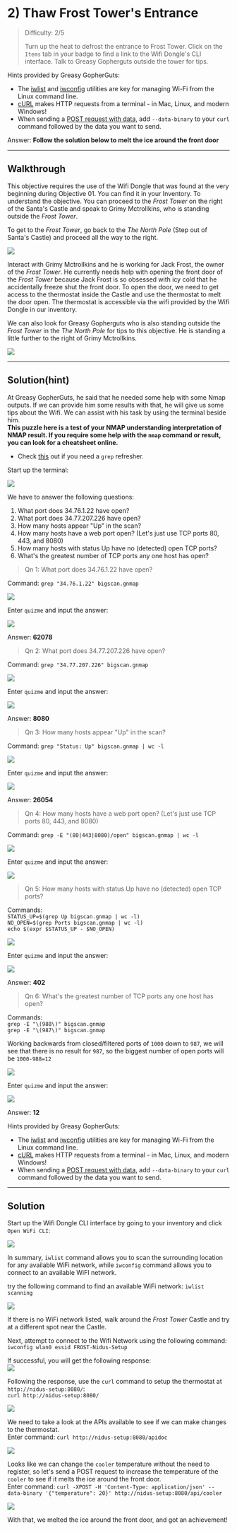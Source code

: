 # 2) Thaw Frost Tower's Entrance

> Difficulty: 2/5
> 
> Turn up the heat to defrost the entrance to Frost Tower. Click on the `Items` tab in your badge to find a link to the Wifi Dongle's CLI interface. Talk to Greasy Gopherguts outside the tower for tips.

Hints provided by Greasy GopherGuts:
- The [iwlist](https://linux.die.net/man/8/iwlist) and [iwconfig](https://linux.die.net/man/8/iwconfig) utilities are key for managing Wi-Fi from the Linux command line.
- [cURL](https://linux.die.net/man/1/curl) makes HTTP requests from a terminal - in Mac, Linux, and modern Windows!
- When sending a [POST request with data](https://www.educative.io/edpresso/how-to-perform-a-post-request-using-curl), add `--data-binary` to your `curl` command followed by the data you want to send.

Answer: **Follow the solution below to melt the ice around the front door**

---

## Walkthrough

This objective requires the use of the Wifi Dongle that was found at the very beginning during Objective 01. You can find it in your Inventory. To understand the objective. You can proceed to the _Frost Tower_ on the right of the Santa's Castle and speak to Grimy Mctrollkins, who is standing outside the _Frost Tower_.

To get to the _Frost Tower_, go back to the _The North Pole_ (Step out of Santa's Castle) and proceed all the way to the right.

![](./res/grimy_mctrollkins.png)

Interact with Grimy Mctrollkins and he is working for Jack Frost, the owner of the _Frost Tower_. He currently needs help with opening the front door of the _Frost Tower_ because Jack Frost is so obsessed with icy cold that he accidentally freeze shut the front door. To open the door, we need to get access to the thermostat inside the Castle and use the thermostat to melt the door open. The thermostat is accessible via the wifi provided by the Wifi Dongle in our inventory.

We can also look for Greasy Gopherguts who is also standing outside the _Frost Tower_ in the _The North Pole_ for tips to this objective. He is standing a little further to the right of Grimy Mctrollkins. 

![](./res/greasy_gopherguts.png)


---
## Solution(hint)

At Greasy GopherGuts, he said that he needed some help with some Nmap outputs. If we can provide him some results with that, he will give us some tips about the Wifi. We can assist with his task by using the terminal beside him.  
**This puzzle here is a test of your NMAP understanding interpretation of NMAP result. If you require some help with the `nmap` command or result, you can look for a cheatsheet online.**  
- Check [this](https://ryanstutorials.net/linuxtutorial/cheatsheetgrep.php) out if you need a `grep` refresher.

Start up the terminal:

![](./res/hint_pic1.png)

We have to answer the following questions:  
1. What port does 34.76.1.22 have open?
2. What port does 34.77.207.226 have open?
3. How many hosts appear "Up" in the scan?
4. How many hosts have a web port open?  (Let's just use TCP ports 80, 443, and 8080)
5. How many hosts with status Up have no (detected) open TCP ports?
6. What's the greatest number of TCP ports any one host has open?

> Qn 1: What port does 34.76.1.22 have open?  

Command: `grep "34.76.1.22" bigscan.gnmap`  

![](./res/hint_pic2.png)

Enter `quizme` and input the answer:

![](./res/hint_ans1.png)

Answer: **62078**

> Qn 2: What port does 34.77.207.226 have open?  

Command: `grep "34.77.207.226" bigscan.gnmap`  

![](./res/hint_pic3.png)

Enter `quizme` and input the answer:

![](./res/hint_ans2.png)

Answer: **8080**

> Qn 3: How many hosts appear "Up" in the scan?

Command: `grep "Status: Up" bigscan.gnmap | wc -l`

![](./res/hint_pic4.png)

Enter `quizme` and input the answer:

![](./res/hint_ans3.png)

Answer: **26054**

> Qn 4: How many hosts have a web port open?  (Let's just use TCP ports 80, 443, and 8080)

Command: `grep -E "(80|443|8080)/open" bigscan.gnmap | wc -l`

![](./res/hint_pic5.png)

Enter `quizme` and input the answer:

![](./res/hint_ans4.png)

> Qn 5: How many hosts with status Up have no (detected) open TCP ports?

Commands:  
`STATUS_UP=$(grep Up bigscan.gnmap | wc -l)`  
`NO_OPEN=$(grep Ports bigscan.gnmap | wc -l)`  
`echo $(expr $STATUS_UP - $NO_OPEN)`

![](./res/hint_pic6.png)

Enter `quizme` and input the answer:

![](./res/hint_ans5.png)

Answer: **402**

> Qn 6: What's the greatest number of TCP ports any one host has open?

Commands:  
`grep -E "\(988\)" bigscan.gnmap`  
`grep -E "\(987\)" bigscan.gnmap`

Working backwards from closed/filtered ports of `1000` down to `987`, we will see that there is no result for `987`, so the biggest number of open ports will be `1000-988=12`

![](./res/hint_pic7.png)

Enter `quizme` and input the answer:

![](./res/hint_ans6.png)

Answer: **12**

Hints provided by Greasy GopherGuts:
- The [iwlist](https://linux.die.net/man/8/iwlist) and [iwconfig](https://linux.die.net/man/8/iwconfig) utilities are key for managing Wi-Fi from the Linux command line.
- [cURL](https://linux.die.net/man/1/curl) makes HTTP requests from a terminal - in Mac, Linux, and modern Windows!
- When sending a [POST request with data](https://www.educative.io/edpresso/how-to-perform-a-post-request-using-curl), add `--data-binary` to your `curl` command followed by the data you want to send.

---
## Solution

Start up the Wifi Dongle CLI interface by going to your inventory and click `Open WiFi CLI`:

![](./res/sol_pic1.png)

In summary, `iwlist` command allows you to scan the surrounding location for any available WiFi network, while `iwconfig` command allows you to connect to an available WiFI network.

try the following command to find an available WiFi network: `iwlist scanning`

![](./res/sol_pic2.png)

If there is no WiFi network listed, walk around the _Frost Tower_ Castle and try at a different spot near the Castle.

Next, attempt to connect to the Wifi Network using the following command: `iwconfig wlan0 essid FROST-Nidus-Setup`

If successful, you will get the following response:  
![](./res/sol_pic3.png)

Following the response, use the `curl` command to setup the thermostat at `http://nidus-setup:8080/`:  
`curl http://nidus-setup:8080/`

![](./res/sol_pic4.png)

We need to take a look at the APIs available to see if we can make changes to the thermostat.  
Enter command: `curl http://nidus-setup:8080/apidoc`

![](./res/sol_pic5.png)

Looks like we can change the `cooler` temperature without the need to register, so let's send a POST request to increase the temperature of the `cooler` to see if it melts the ice around the front door.  
Enter command: `curl -XPOST -H 'Content-Type: application/json' --data-binary '{"temperature": 20}' http://nidus-setup:8080/api/cooler`

![](./res/sol_pic6.png)

With that, we melted the ice around the front door, and got an achievement!
